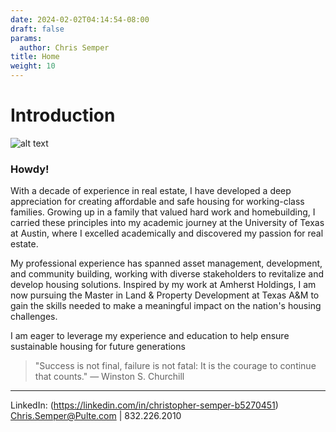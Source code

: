```yaml
---
date: 2024-02-02T04:14:54-08:00
draft: false
params:
  author: Chris Semper 
title: Home 
weight: 10
---
```


# Introduction

![alt text](https://killakam3084.github.io/semper/assets/1-home-landing-page/img_6004_53673977063_o.jpg)

### Howdy!

With a decade of experience in real estate, I have developed a deep appreciation for creating affordable and safe housing for working-class families. Growing up in a family that valued hard work and homebuilding, I carried these principles into my academic journey at the University of Texas at Austin, where I excelled academically and discovered my passion for real estate.

My professional experience has spanned asset management, development, and community building, working with diverse stakeholders to revitalize and develop housing solutions. Inspired by my work at Amherst Holdings, I am now pursuing the Master in Land & Property Development at Texas A&M to gain the skills needed to make a meaningful impact on the nation's housing challenges.

I am eager to leverage my experience and education to help ensure sustainable housing for future generations

> "Success is not final, failure is not fatal: It is the courage to continue that counts." — Winston S. Churchill

---

LinkedIn: (https://linkedin.com/in/christopher-semper-b5270451)
Chris.Semper@Pulte.com | 832.226.2010
